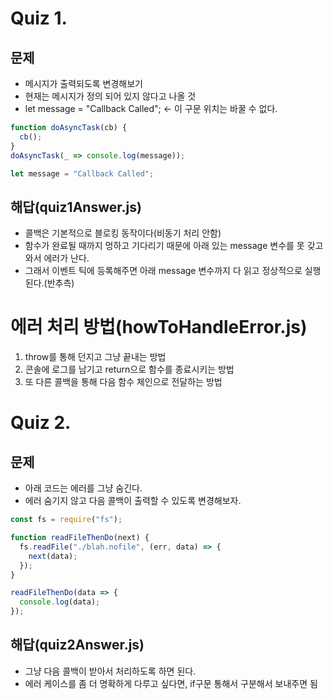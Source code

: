 # Quiz 1.
## 문제
- 메시지가 출력되도록 변경해보기
- 현재는 메시지가 정의 되어 있지 않다고 나올 것
- let message = "Callback Called"; <- 이 구문 위치는 바꿀 수 없다. 

```javascript
function doAsyncTask(cb) {
  cb();
}
doAsyncTask(_ => console.log(message));

let message = "Callback Called";
```

## 해답(quiz1Answer.js)
- 콜백은 기본적으로 블로킹 동작이다(비동기 처리 안함)
- 함수가 완료될 때까지 멍하고 기다리기 때문에 아래 있는 message 변수를 못 갖고 와서 에러가 난다.
- 그래서 이벤트 틱에 등록해주면 아래 message 변수까지 다 읽고 정상적으로 실행된다.(반추측)

# 에러 처리 방법(howToHandleError.js)
1. throw를 통해 던지고 그냥 끝내는 방법
2. 콘솔에 로그를 남기고 return으로 함수를 종료시키는 방법
3. 또 다른 콜백을 통해 다음 함수 체인으로 전달하는 방법

# Quiz 2.
## 문제
- 아래 코드는 에러를 그냥 숨긴다.
- 에러 숨기지 않고 다음 콜백이 출력할 수 있도록 변경해보자.

```javascript
const fs = require("fs");

function readFileThenDo(next) {
  fs.readFile("./blah.nofile", (err, data) => {
    next(data);
  });
}

readFileThenDo(data => {
  console.log(data);
});
```

## 해답(quiz2Answer.js)
- 그냥 다음 콜백이 받아서 처리하도록 하면 된다.
- 에러 케이스를 좀 더 명확하게 다루고 싶다면, if구문 통해서 구분해서 보내주면 됨
